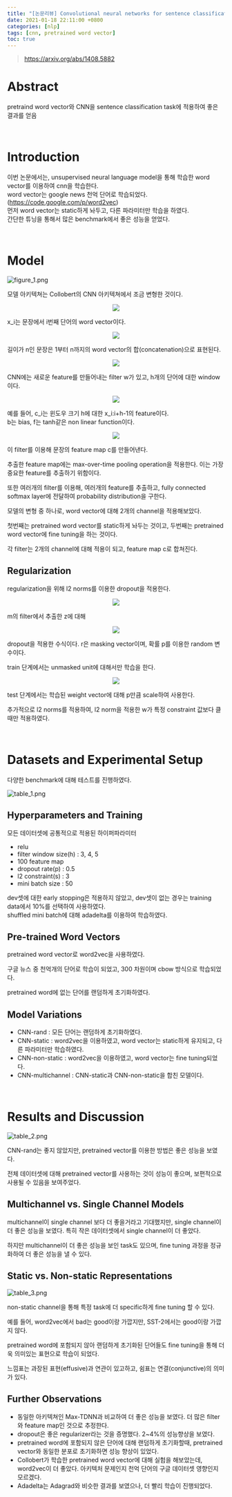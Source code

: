 ```yaml
---
title: "[논문리뷰] Convolutional neural networks for sentence classification"
date: 2021-01-18 22:11:00 +0800
categories: [nlp]
tags: [cnn, pretrained word vector]
toc: true
---
```


> <a href="https://arxiv.org/abs/1408.5882" target="_blank">https://arxiv.org/abs/1408.5882</a>

# Abstract
pretraind word vector와 CNN을 sentence classification task에 적용하여 좋은 결과를 얻음

&nbsp;

# Introduction
이번 논문에서는, unsupervised neural language model을 통해 학습한 word vector를 이용하여 cnn을 학습한다.  
word vector는 google news 천억 단어로 학습되었다. (<a href="https://code.google.com/p/word2vec" target="_blank">https://code.google.com/p/word2vec</a>)  
먼저 word vector는 static하게 놔두고, 다른 파라미터만 학습을 하였다.  
간단한 튜닝을 통해서 많은 benchmark에서 좋은 성능을 얻었다.  

&nbsp;

# Model
![figure_1.png](/images/nlp/paper/Convolutional_neural_networks_for_sentence_classification/figure_1.png)

모델 아키텍쳐는 Collobert의 CNN 아키텍쳐에서 조금 변형한 것이다.  
<p align="center"><img src="/images/nlp/paper/Convolutional_neural_networks_for_sentence_classification/equation_1.png"></p>  
x_i는 문장에서 i번째 단어의 word vector이다.  

<p align="center"><img src="/images/nlp/paper/Convolutional_neural_networks_for_sentence_classification/equation_2.png"></p>  
길이가 n인 문장은 1부터 n까지의 word vector의 합(concatenation)으로 표현된다.  

<p align="center"><img src="/images/nlp/paper/Convolutional_neural_networks_for_sentence_classification/equation_3.png"></p>

CNN에는 새로운 feature를 만들어내는 filter w가 있고, h개의 단어에 대한 window이다.  
<p align="center"><img src="/images/nlp/paper/Convolutional_neural_networks_for_sentence_classification/equation_4.png"></p>

예를 들어, c_i는 윈도우 크기 h에 대한 x_i:i+h-1의 feature이다.  
b는 bias, f는 tanh같은 non linear function이다.  
<p align="center"><img src="/images/nlp/paper/Convolutional_neural_networks_for_sentence_classification/equation_5.png"></p>

이 filter를 이용해 문장의 feature map c를 만들어낸다.  

추출한 feature map에는 max-over-time pooling operation을 적용한다. 이는 가장 중요한 feature를 추출하기 위함이다.  

또한 여러개의 filter를 이용해, 여러개의 feature를 추출하고, fully connected softmax layer에 전달하여 probability distribution을 구한다.  

모델의 변형 중 하나로, word vector에 대해 2개의 channel을 적용해보았다.  

첫번째는 pretrained word vector를 static하게 놔두는 것이고, 두번째는 pretrained word vector에 fine tuning을 하는 것이다.  

각 filter는 2개의 channel에 대해 적용이 되고, feature map c로 합쳐진다.  

## Regularization

regularization을 위해 l2 norms를 이용한 dropout을 적용한다.  
<p align="center"><img src="/images/nlp/paper/Convolutional_neural_networks_for_sentence_classification/equation_6.png"></p>

m의 filter에서 추출한 z에 대해  
<p align="center"><img src="/images/nlp/paper/Convolutional_neural_networks_for_sentence_classification/equation_7.png"></p>

dropout을 적용한 수식이다. r은 masking vector이며, 확률 p를 이용한 random 변수이다.  

train 단계에서는 unmasked unit에 대해서만 학습을 한다.  
<p align="center"><img src="/images/nlp/paper/Convolutional_neural_networks_for_sentence_classification/equation_8.png"></p>

test 단계에서는 학습된 weight vector에 대해 p만큼 scale하여 사용한다.  

추가적으로 l2 norms를 적용하여, l2 norm을 적용한 w가 특정 constraint 값보다 클때만 적용하였다.   

&nbsp;

# Datasets and Experimental Setup

다양한 benchmark에 대해 테스트를 진행하였다.  

![table_1.png](/images/nlp/paper/Convolutional_neural_networks_for_sentence_classification/table_1.png)  

## Hyperparameters and Training

모든 데이터셋에 공통적으로 적용된 하이퍼파라미터  

- relu
- filter window size(h) : 3, 4, 5
- 100 feature map
- dropout rate(p) : 0.5
- l2 constraint(s) : 3
- mini batch size : 50

dev셋에 대한 early stopping은 적용하지 않았고, dev셋이 없는 경우는 training data에서 10%를 선택하여 사용하였다.  
shuffled mini batch에 대해 adadelta를 이용하여 학습하였다.

## Pre-trained Word Vectors

pretrained word vector로 word2vec을 사용하였다.  

구글 뉴스 중 천억개의 단어로 학습이 되었고, 300 차원이며 cbow 방식으로 학습되었다.  

pretrained word에 없는 단어를 랜덤하게 초기화하였다.  

## Model Variations

- CNN-rand : 모든 단어는 랜덤하게 초기화하였다.
- CNN-static : word2vec을 이용하였고, word vector는 static하게 유지되고, 다른 파라미터만 학습하였다.
- CNN-non-static : word2vec을 이용하였고, word vector는 fine tuning되었다.
- CNN-multichannel : CNN-static과 CNN-non-static을 합친 모델이다.

&nbsp;

# Results and Discussion

![table_2.png](/images/nlp/paper/Convolutional_neural_networks_for_sentence_classification/table_2.png)

CNN-rand는 좋지 않았지만, pretrained vector를 이용한 방법은 좋은 성능을 보였다.  

전체 데이터셋에 대해 pretrained vector를 사용하는 것이 성능이 좋으며, 보편적으로 사용될 수 있음을 보여주었다.

## Multichannel vs. Single Channel Models

multichannel이 single channel 보다 더 좋을거라고 기대했지만, single channel이 더 좋은 성능을 보였다. 특히 작은 데이터셋에서 single channel이 더 좋았다.

하지만 multichannel이 더 좋은 성능을 보인 task도 있으며, fine tuning 과정을 정규화하여 더 좋은 성능을 낼 수 있다.

## Static vs. Non-static Representations

![table_3.png](/images/nlp/paper/Convolutional_neural_networks_for_sentence_classification/table_3.png)

non-static channel을 통해 특정 task에 더 specific하게 fine tuning 할 수 있다.

예를 들어, word2vec에서 bad는 good이랑 가깝지만, SST-2에서는 good이랑 가깝지 않다.

pretrained word에 포함되지 않아 랜덤하게 초기화된 단어들도 fine tuning을 통해 더욱 의미있는 표현으로 학습이 되었다.

느낌표는 과장된 표현(effusive)과 연관이 있고하고, 쉼표는 연결(conjunctive)의 의미가 있다.

## Further Observations

- 동일한 아키텍쳐인 Max-TDNN과 비교하여 더 좋은 성능을 보였다. 더 많은 filter와 feature map인 것으로 추정한다.
- dropout은 좋은 regularizer라는 것을 증명했다. 2~4%의 성능향상을 보였다.
- pretrained word에 포함되지 않은 단어에 대해 랜덤하게 초기화할때, pretrained vector와 동일한 분포로 초기화하면 성능 향상이 있었다.
- Collobert가 학습한 pretrained word vector에 대해 실험을 해보았는데, word2vec이 더 좋았다. 아키텍처 문제인지 천억 단어의 구글 데이터셋 영향인지 모르겠다.
- Adadelta는 Adagrad와 비슷한 결과를 보였으나, 더 빨리 학습이 진행되었다.
